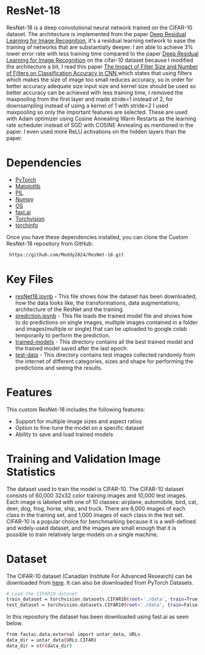 # ResNet-18
ResNet-18 is a deep convolutional neural network trained on the CIFAR-10 dataset. The architecture is implemented from the paper [Deep Residual Learning for Image Recognition](https://arxiv.org/pdf/1512.03385.pdf), it's a residual learning network to ease the training of networks that are substantially deeper. I am able to achieve 3% lower error rate with less training time compared to the paper [Deep Residual Learning for Image Recognition](https://arxiv.org/pdf/1512.03385.pdf) on the cifar-10 dataset because I modified the architecture a bit, I read this paper [The Impact of Filter Size and Number of Filters on Classification Accuracy in CNN ](https://www.researchgate.net/publication/342999107_The_Impact_of_Filter_Size_and_Number_of_Filters_on_Classification_Accuracy_in_CNN) which states that using filters which makes the size of image too small reduces accuracy, so in order for better accuracy adequate size input size and kernel size should be used so better accuracy can be achieved with less training time, I removed the maxpooling from the first layer and made stride=1 instead of 2, for downsampling instead of using a kernel of 1 with stride=2 I used maxpooling so only the important features are selected. These are used with Adam optimizer using Cosine Annealing Warm Restarts as the learning rate scheduler instead of SGD with COSINE Annealing  as mentioned in the paper. I even used more ReLU activations on the hidden layers than the paper.
# Dependencies
* [PyTorch](https://pytorch.org/)
* [Matplotlib](https://matplotlib.org/)
* [PIL](https://pypi.org/project/Pillow/)
* [Numpy](https://numpy.org/)
* [OS](https://docs.python.org/3/library/os.html)
* [fast.ai](https://www.fast.ai/)
* [Torchvision](https://pytorch.org/vision/stable/index.html)
* [torchinfo](https://github.com/TylerYep/torchinfo)

Once you have these dependencies installed, you can clone the Custom ResNet-18 repository from GitHub:
```bash
 https://github.com/Moddy2024/ResNet-18.git
```
# Key Files
* [resNet18.ipynb](https://github.com/Moddy2024/ResNet-18/blob/main/resNet18.ipynb) - This file shows how the dataset has been downloaded, how the data looks like, the transformations, data augmentations, architecture of the ResNet and the training.
* [prediction.ipynb](https://github.com/Moddy2024/ResNet-18/blob/main/prediction.ipynb) - This file loads the trained model file and shows how to do predictions on single images, multiple images contained in a folder and images(multiple or single) that can be uploaded to google colab temporarily to perform the prediction.
* [trained-models](https://github.com/Moddy2024/ResNet-18/tree/main/trained-models) - This directory contains all the best trained model and the trained model saved after the last epoch.
* [test-data](https://github.com/Moddy2024/ResNet-18/tree/main/test-data) - This directory contains test images collected randomly from the internet of different categories, sizes and shape for performing the predictions and seeing the results.
# Features
This custom ResNet-18 includes the following features:

* Support for multiple image sizes and aspect ratios
* Option to fine-tune the model on a specific dataset
* Ability to save and load trained models
# Training and Validation Image Statistics
The dataset used to train the model is CIFAR-10. The CIFAR-10 dataset consists of 60,000 32x32 color training images and 10,000 test images. Each image is labeled with one of 10 classes: airplane, automobile, bird, cat, deer, dog, frog, horse, ship, and truck. There are 6,000 images of each class in the training set, and 1,000 images of each class in the test set. CIFAR-10 is a popular choice for benchmarking because it is a well-defined and widely-used dataset, and the images are small enough that it is possible to train relatively large models on a single machine.
# Dataset
The  CIFAR-10 dataset (Canadian Institute For Advanced Research) can be downloaded from [here](https://www.cs.toronto.edu/~kriz/cifar.html). It can also be downloaded from PyTorch Datasets.
```bash
# Load the CIFAR10 dataset
train_dataset = torchvision.datasets.CIFAR10(root='./data', train=True, download=True, transform=transforms.ToTensor())
test_dataset = torchvision.datasets.CIFAR10(root='./data', train=False, download=True, transform=transforms.ToTensor())
```
In this repository the dataset has been downloaded using fast.ai as seen below.
```bash
from fastai.data.external import untar_data, URLs
data_dir = untar_data(URLs.CIFAR)
data_dir = str(data_dir)
```
